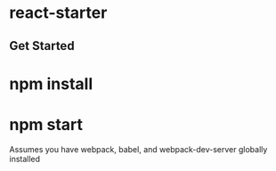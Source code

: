 # react-starter

## Get Started
# npm install
# npm start

Assumes you have webpack, babel, and webpack-dev-server globally installed
